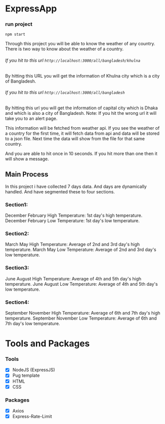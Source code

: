 # ExpressApp
### run project
```
npm start
```
Through this project you will be able to know the weather of any country.
There is two way to know about the weather of a country.
###### If you hit to this url ```http://localhost:3000/all/bangladesh/khulna```
By hitting this URL you will get the information of Khulna city which is a city of Bangladesh.
###### If you hit to this url ```http://localhost:3000/all/bangladesh```
By hitting this url you will get the information of capital city which is Dhaka and which is also a city of Bangladesh.
Note: If you hit the wrong url it will take you to an alert page.

This information will be fetched from weather api.
If you see the weather of a country for the first time, it will fetch data from api and data will be stored to a json file.
Next time the data will show from the file for that same country.

And you are able to hit once in 10 seconds.
If you hit more than one then it will show a message.

## Main Process
In this project i have collected 7 days data. And days are dynamically handled.
And have segmented these to four sections. 

### Section1:
December February High Temperature: 1st day's high temperature.
December February Low Temperature: 1st day's low temperature.

### Section2:
March May High Temperature: Average of 2nd and 3rd day's high temperature.
March May Low Temperature: Average of 2nd and 3rd day's low temperature.

### Section3:
June August High Temperature: Average of 4th and 5th day's high temperature.
June August Low Temperature: Average of 4th and 5th day's low temperature.

### Section4:
September November High Temperature: Average of 6th and 7th day's high temperature.
September November Low Temperature: Average of 6th and 7th day's low temperature.

# Tools and Packages
### Tools
- [x] NodeJS (ExpressJS) 
- [x] Pug template 
- [x] HTML 
- [x] CSS
### Packages 
- [x] Axios 
- [x] Express-Rate-Limit
